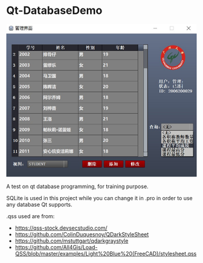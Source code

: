 # Qt-DatabaseDemo
![QtDatabase](https://github.com/RH-Xie/Qt-DatabaseDemo/blob/master/t.jpg)

A test on qt database programming, for training purpose.

SQLite is used in this project while you can change it in .pro in order to use any database Qt supports.

.qss used are from:
- https://qss-stock.devsecstudio.com/
- https://github.com/ColinDuquesnoy/QDarkStyleSheet
- https://github.com/mstuttgart/qdarkgraystyle
- https://github.com/All4Gis/Load-QSS/blob/master/examples/Light%20Blue%20(FreeCAD)/stylesheet.qss

